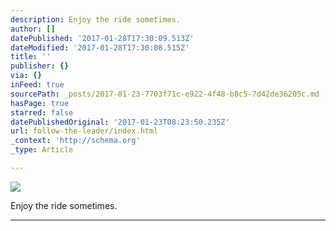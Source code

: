 ```yaml
---
description: Enjoy the ride sometimes.
author: []
datePublished: '2017-01-28T17:30:09.513Z'
dateModified: '2017-01-28T17:30:08.515Z'
title: ''
publisher: {}
via: {}
inFeed: true
sourcePath: _posts/2017-01-23-7703f71c-e922-4f48-b8c5-7d42de36205c.md
hasPage: true
starred: false
datePublishedOriginal: '2017-01-23T08:23:50.235Z'
url: follow-the-leader/index.html
_context: 'http://schema.org'
_type: Article

---
```

![](https://the-grid-user-content.s3-us-west-2.amazonaws.com/075f1b8c-e696-4b99-93ab-096787de2d8a.jpg)

Enjoy the ride sometimes.

---